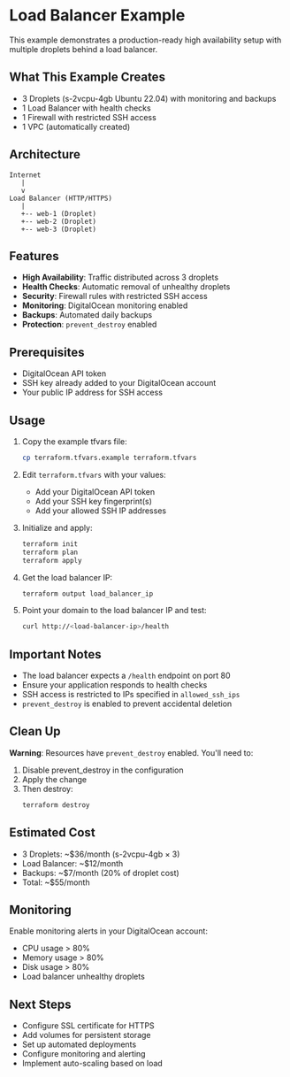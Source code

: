 # Load Balancer Example

This example demonstrates a production-ready high availability setup with multiple droplets behind a load balancer.

## What This Example Creates

- 3 Droplets (s-2vcpu-4gb Ubuntu 22.04) with monitoring and backups
- 1 Load Balancer with health checks
- 1 Firewall with restricted SSH access
- 1 VPC (automatically created)

## Architecture

```
Internet
   |
   v
Load Balancer (HTTP/HTTPS)
   |
   +-- web-1 (Droplet)
   +-- web-2 (Droplet)
   +-- web-3 (Droplet)
```

## Features

- **High Availability**: Traffic distributed across 3 droplets
- **Health Checks**: Automatic removal of unhealthy droplets
- **Security**: Firewall rules with restricted SSH access
- **Monitoring**: DigitalOcean monitoring enabled
- **Backups**: Automated daily backups
- **Protection**: `prevent_destroy` enabled

## Prerequisites

- DigitalOcean API token
- SSH key already added to your DigitalOcean account
- Your public IP address for SSH access

## Usage

1. Copy the example tfvars file:
   ```bash
   cp terraform.tfvars.example terraform.tfvars
   ```

2. Edit `terraform.tfvars` with your values:
   - Add your DigitalOcean API token
   - Add your SSH key fingerprint(s)
   - Add your allowed SSH IP addresses

3. Initialize and apply:
   ```bash
   terraform init
   terraform plan
   terraform apply
   ```

4. Get the load balancer IP:
   ```bash
   terraform output load_balancer_ip
   ```

5. Point your domain to the load balancer IP and test:
   ```bash
   curl http://<load-balancer-ip>/health
   ```

## Important Notes

- The load balancer expects a `/health` endpoint on port 80
- Ensure your application responds to health checks
- SSH access is restricted to IPs specified in `allowed_ssh_ips`
- `prevent_destroy` is enabled to prevent accidental deletion

## Clean Up

**Warning**: Resources have `prevent_destroy` enabled. You'll need to:

1. Disable prevent_destroy in the configuration
2. Apply the change
3. Then destroy:
   ```bash
   terraform destroy
   ```

## Estimated Cost

- 3 Droplets: ~$36/month (s-2vcpu-4gb × 3)
- Load Balancer: ~$12/month
- Backups: ~$7/month (20% of droplet cost)
- Total: ~$55/month

## Monitoring

Enable monitoring alerts in your DigitalOcean account:
- CPU usage > 80%
- Memory usage > 80%
- Disk usage > 80%
- Load balancer unhealthy droplets

## Next Steps

- Configure SSL certificate for HTTPS
- Add volumes for persistent storage
- Set up automated deployments
- Configure monitoring and alerting
- Implement auto-scaling based on load


